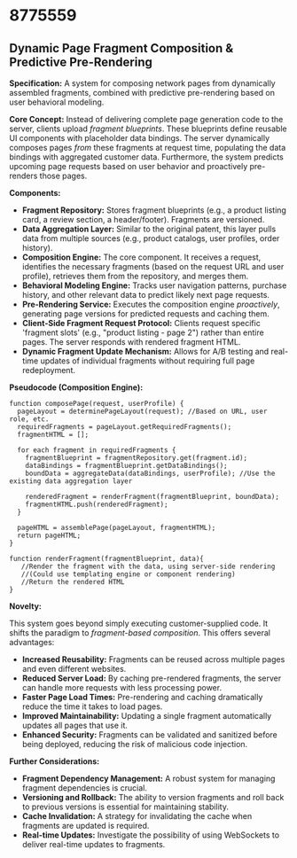 # 8775559

## Dynamic Page Fragment Composition & Predictive Pre-Rendering

**Specification:** A system for composing network pages from dynamically assembled fragments, combined with predictive pre-rendering based on user behavioral modeling.

**Core Concept:** Instead of delivering complete page generation code to the server, clients upload *fragment blueprints*. These blueprints define reusable UI components with placeholder data bindings. The server dynamically composes pages *from* these fragments at request time, populating the data bindings with aggregated customer data. Furthermore, the system predicts upcoming page requests based on user behavior and proactively pre-renders those pages.

**Components:**

*   **Fragment Repository:** Stores fragment blueprints (e.g., a product listing card, a review section, a header/footer). Fragments are versioned.
*   **Data Aggregation Layer:**  Similar to the original patent, this layer pulls data from multiple sources (e.g., product catalogs, user profiles, order history).
*   **Composition Engine:** The core component. It receives a request, identifies the necessary fragments (based on the request URL and user profile), retrieves them from the repository, and merges them.
*   **Behavioral Modeling Engine:** Tracks user navigation patterns, purchase history, and other relevant data to predict likely next page requests.
*   **Pre-Rendering Service:**  Executes the composition engine *proactively*, generating page versions for predicted requests and caching them.
*   **Client-Side Fragment Request Protocol:** Clients request specific 'fragment slots' (e.g., "product listing - page 2") rather than entire pages.  The server responds with rendered fragment HTML.
*   **Dynamic Fragment Update Mechanism:** Allows for A/B testing and real-time updates of individual fragments without requiring full page redeployment.

**Pseudocode (Composition Engine):**

```
function composePage(request, userProfile) {
  pageLayout = determinePageLayout(request); //Based on URL, user role, etc.
  requiredFragments = pageLayout.getRequiredFragments();
  fragmentHTML = [];

  for each fragment in requiredFragments {
    fragmentBlueprint = fragmentRepository.get(fragment.id);
    dataBindings = fragmentBlueprint.getDataBindings();
    boundData = aggregateData(dataBindings, userProfile); //Use the existing data aggregation layer

    renderedFragment = renderFragment(fragmentBlueprint, boundData);
    fragmentHTML.push(renderedFragment);
  }

  pageHTML = assemblePage(pageLayout, fragmentHTML);
  return pageHTML;
}

function renderFragment(fragmentBlueprint, data){
   //Render the fragment with the data, using server-side rendering
   //(Could use templating engine or component rendering)
   //Return the rendered HTML
}
```

**Novelty:**

This system goes beyond simply executing customer-supplied code. It shifts the paradigm to *fragment-based composition*.  This offers several advantages:

*   **Increased Reusability:** Fragments can be reused across multiple pages and even different websites.
*   **Reduced Server Load:** By caching pre-rendered fragments, the server can handle more requests with less processing power.
*   **Faster Page Load Times:** Pre-rendering and caching dramatically reduce the time it takes to load pages.
*   **Improved Maintainability:**  Updating a single fragment automatically updates all pages that use it.
*   **Enhanced Security:** Fragments can be validated and sanitized before being deployed, reducing the risk of malicious code injection.

**Further Considerations:**

*   **Fragment Dependency Management:**  A robust system for managing fragment dependencies is crucial.
*   **Versioning and Rollback:**  The ability to version fragments and roll back to previous versions is essential for maintaining stability.
*   **Cache Invalidation:**  A strategy for invalidating the cache when fragments are updated is required.
*   **Real-time Updates:**  Investigate the possibility of using WebSockets to deliver real-time updates to fragments.